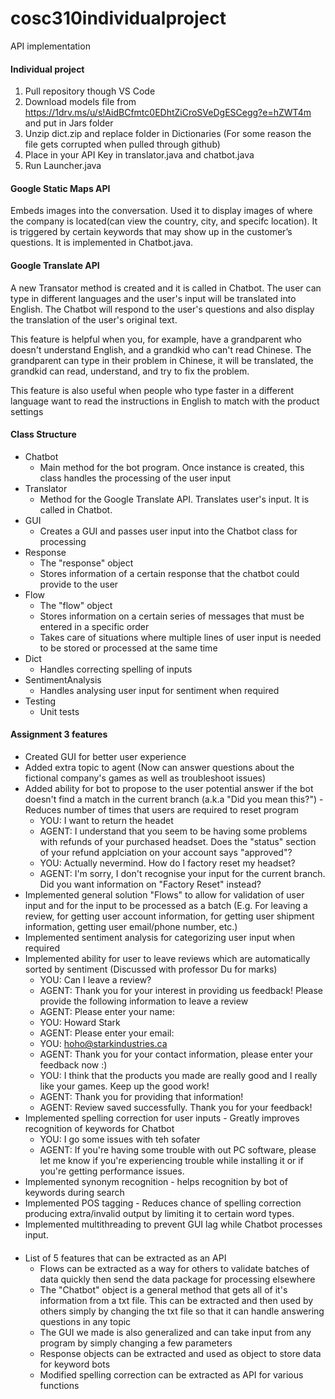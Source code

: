 # cosc310individualproject
API implementation

#### Individual project
1. Pull repository though VS Code
2. Download models file from https://1drv.ms/u/s!AidBCfmtc0EDhtZiCroSVeDgESCegg?e=hZWT4m and put in Jars folder
3. Unzip dict.zip and replace folder in Dictionaries (For some reason the file gets corrupted when pulled through github)
4. Place in your API Key in translator.java and chatbot.java
5. Run Launcher.java

#### Google Static Maps API
Embeds images into the conversation. Used it to display images of where the company is located(can view the country, city, and specifc location).
It is triggered by certain keywords that may show up in the customer’s questions. It is implemented in Chatbot.java.  

#### Google Translate API
A new Transator method is created and it is called in Chatbot. The user can type in different languages and the user's input will be translated into English. The Chatbot will respond to the user's questions and also display the translation of the user's original text.  

This feature is helpful when you, for example, have a grandparent who doesn't understand English, and a grandkid who can't read Chinese. The grandparent can type in their problem in Chinese, it will be translated, the grandkid can read, understand, and try to fix the problem. 

This feature is also useful when people who type faster in a different language want to read the instructions in English to match with the product settings 

#### Class Structure
* Chatbot
    * Main method for the bot program. Once instance is created, this class handles the processing of the user input
* Translator
    * Method for the Google Translate API. Translates user's input. It is called in Chatbot.
* GUI
    * Creates a GUI and passes user input into the Chatbot class for processing
* Response
    * The "response" object
    * Stores information of a certain response that the chatbot could provide to the user
* Flow
    * The "flow" object
    * Stores information on a certain series of messages that must be entered in a specific order
    * Takes care of situations where multiple lines of user input is needed to be stored or processed at the same time
* Dict
    * Handles correcting spelling of inputs
* SentimentAnalysis
    * Handles analysing user input for sentiment when required
* Testing
    * Unit tests
#### Assignment 3 features
* Created GUI for better user experience
* Added extra topic to agent (Now can answer questions about the fictional company's games as well as troubleshoot issues)
* Added ability for bot to propose to the user potential answer if the bot doesn't find a match in the current branch (a.k.a "Did you mean this?") - Reduces number of times that users are required to reset program
    * YOU: I want to return the headet
    * AGENT: I understand that you seem to be having some problems with refunds of your purchased headset. Does the "status" section of your refund applciation on your account says "approved"?
    * YOU: Actually nevermind. How do I factory reset my headset?
    * AGENT: I'm sorry, I don't recognise your input for the current branch. Did you want information on "Factory Reset" instead?
* Implemented general solution "Flows" to allow for validation of user input and for the input to be processed as a batch (E.g. For leaving a review, for getting user account information, for getting user shipment information, getting user email/phone number, etc.)
* Implemented sentiment analysis for categorizing user input when required
* Implemented ability for user to leave reviews which are automatically sorted by sentiment (Discussed with professor Du for marks)
    * YOU: Can I leave a review?
    * AGENT: Thank you for your interest in providing us feedback! Please provide the following information to leave a review
    * AGENT: Please enter your name:
    * YOU: Howard Stark
    * AGENT: Please enter your email:
    * YOU: hoho@starkindustries.ca
    * AGENT: Thank you for your contact information, please enter your feedback now :)
    * YOU: I think that the products you made are really good and I really like your games. Keep up the good work!
    * AGENT: Thank you for providing that information!
    * AGENT: Review saved successfully. Thank you for your feedback!
* Implemented spelling correction for user inputs - Greatly improves recognition of keywords for Chatbot
    * YOU: I go some issues with teh sofater
    * AGENT: If you're having some trouble with out PC software, please let me know if you're experiencing trouble while installing it or if you're getting performance issues.
* Implemented synonym recognition - helps recognition by bot of keywords during search
* Implemented POS tagging - Reduces chance of spelling correction producing extra/invalid output by limiting it to certain word types.
* Implemented multithreading to prevent GUI lag while Chatbot processes input.

####
* List of 5 features that can be extracted as an API
    * Flows can be extracted as a way for others to validate batches of data quickly then send the data package for processing elsewhere
    * The "Chatbot" object is a general method that gets all of it's information from a txt file. This can be extracted and then used by others simply by changing the txt file so that it can handle answering questions in any topic
    * The GUI we made is also generalized and can take input from any program by simply changing a few parameters
    * Response objects can be extracted and used as object to store data for keyword bots
    * Modified spelling correction can be extracted as API for various functions
